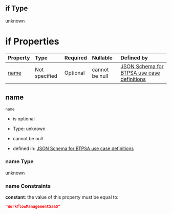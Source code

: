 ## if Type

unknown

# if Properties

| Property      | Type          | Required | Nullable       | Defined by                                                                                                                                                                                                        |
| :------------ | :------------ | :------- | :------------- | :---------------------------------------------------------------------------------------------------------------------------------------------------------------------------------------------------------------- |
| [name](#name) | Not specified | Optional | cannot be null | [JSON Schema for BTPSA use case definitions](btpsa-usecase-properties-services-items-allof-2-then-allof-53-if-properties-name.md "undefined#/properties/services/items/allOf/2/then/allOf/53/if/properties/name") |

## name



`name`

*   is optional

*   Type: unknown

*   cannot be null

*   defined in: [JSON Schema for BTPSA use case definitions](btpsa-usecase-properties-services-items-allof-2-then-allof-53-if-properties-name.md "undefined#/properties/services/items/allOf/2/then/allOf/53/if/properties/name")

### name Type

unknown

### name Constraints

**constant**: the value of this property must be equal to:

```json
"WorkflowManagementSaaS"
```

